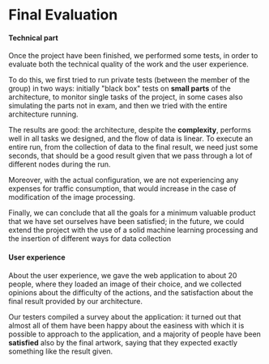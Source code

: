 # Final Evaluation





#### Technical part



Once the project have been finished, we performed some tests, in order to evaluate both the technical quality of the work and the user experience. 



To do this, we first tried to run private tests (between the member of the group) in two ways: initially "black box" tests on **small parts** of the architecture, to monitor single tasks of the project, in some cases also simulating the parts not in exam, and then we tried with the entire architecture running. 



The results are good: the architecture, despite the **complexity**, performs well in all tasks we designed, and the flow of data is linear. To execute an entire run, from the collection of data to the final result, we need just some seconds, that should be a good result given that we pass through a lot of different nodes during the run.



Moreover, with the actual configuration, we are not experiencing any expenses for traffic consumption, that would increase in the case of modification of the image processing.



Finally, we can conclude that all the goals for a minimum valuable product that we have set ourselves have been satisfied; in the future, we could extend the project with the use of a solid machine learning processing and the insertion of different ways for data collection



#### User experience





About the user experience, we gave the web application to about 20 people, where they loaded an image of their choice, and we collected opinions about the difficulty of the actions, and the satisfaction about the final result provided by our architecture. 



Our testers compiled a survey about the application: it turned out that almost all of them have been happy about the easiness with which it is possible to approach to the application, and a majority of people have been **satisfied** also by the final artwork, saying that they expected exactly something like the result given.